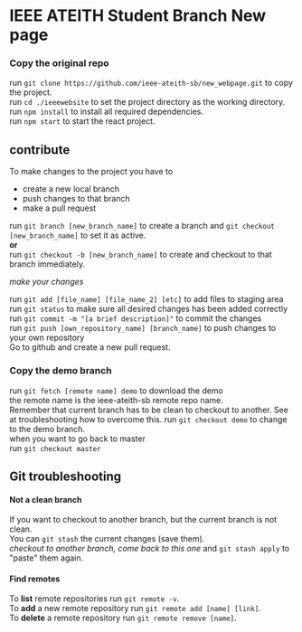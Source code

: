 # IEEE ATEITH Student Branch New page

### Copy the original repo
run `git clone https://github.com/ieee-ateith-sb/new_webpage.git` to copy the project. <br />
run `cd ./ieeewebsite` to set the project directory as the working directory. <br />
run `npm install` to install all required dependencies. <br />
run `npm start` to start the react project. <br />

## contribute
To make changes to the project you have to
- create a new local branch
- push changes to that branch
- make a pull request

run `git branch [new_branch_name]` to create a branch and `git checkout [new_branch_name]` to set it as active. <br />
**or** <br />
run `git checkout -b [new_branch_name]` to create and checkout to that branch immediately.

_make your changes_

run `git add [file_name] [file_name_2] [etc]` to add files to staging area <br/>
run `git status` to make sure all desired changes has been added correctly <br/>
run `git commit -m "[a brief description]"` to commit the changes <br/>
run `git push [own_repository_name] [branch_name]`  to push changes to your own repository <br/>
Go to github and create a new pull request.



### Copy the demo branch

run `git fetch [remote name] demo` to download the demo <br />
the remote name is the ieee-ateith-sb remote repo name. <br />
Remember that current branch has to be clean to checkout to another. See at troubleshooting how to overcome this.
run `git checkout demo` to change to the demo branch.  <br />
when you want to go back to master <br />
run `git checkout master` <br />

## Git troubleshooting

#### Not a clean branch
If you want to checkout to another branch, but the current branch is not clean. <br/>
You can `git stash` the current changes (save them). <br />
_checkout to another branch, come back to this one_
and `git stash apply` to "paste" them again.

#### Find remotes
To **list** remote repositories run `git remote -v`. <br />
To **add** a new remote repository run `git remote add [name] [link]`. <br />
To **delete** a remote repository run `git remote remove [name]`.
